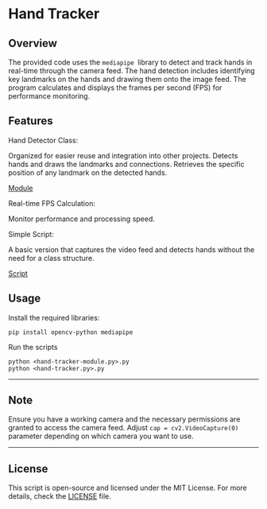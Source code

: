 # Hand Tracker

## Overview

The provided code uses the `mediapipe `library to detect and track hands in real-time through the camera feed. The hand detection includes identifying key landmarks on the hands and drawing them onto the image feed. The program calculates and displays the frames per second (FPS) for performance monitoring.

## Features

Hand Detector Class:

Organized for easier reuse and integration into other projects.
Detects hands and draws the landmarks and connections.
Retrieves the specific position of any landmark on the detected hands.<br/>

[Module](/Users/williamphan/Desktop/hand-tracker/hand-tracker-module.py)
<br/>

Real-time FPS Calculation:

Monitor performance and processing speed.

Simple Script:

A basic version that captures the video feed and detects hands without the need for a class structure.

[Script](/Users/williamphan/Desktop/hand-tracker/hand-tracker.py) <br/>

## Usage

Install the required libraries:

`pip install opencv-python mediapipe`

Run the scripts

`python <hand-tracker-module.py>.py` <br/>
`python <hand-tracker.py>.py`

---

## Note

Ensure you have a working camera and the necessary permissions are granted to access the camera feed. Adjust
`cap = cv2.VideoCapture(0)` parameter depending on which camera you want to use.

---

## License

This script is open-source and licensed under the MIT License. For more details, check the [LICENSE](LICENSE) file.
